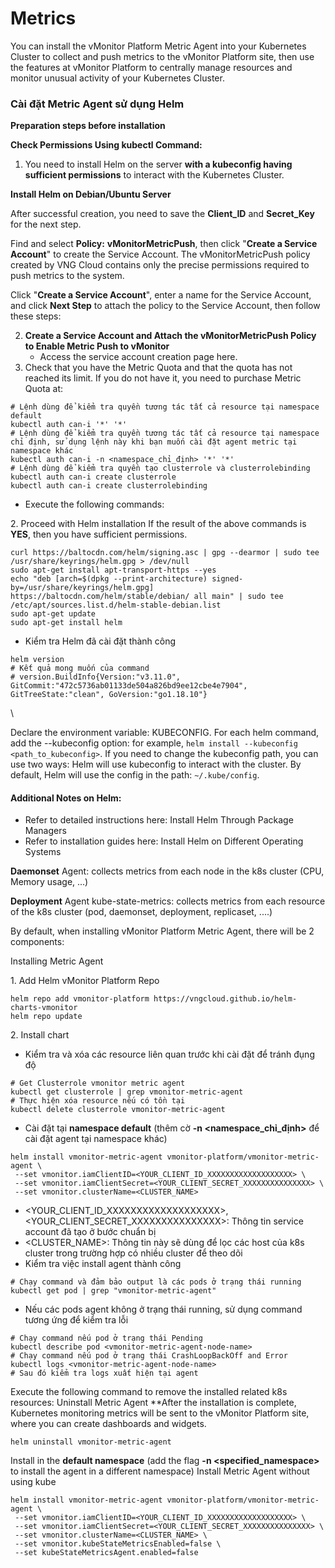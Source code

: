 # Metrics

You can install the vMonitor Platform Metric Agent into your Kubernetes Cluster to collect and push metrics to the vMonitor Platform site, then use the features at vMonitor Platform to centrally manage resources and monitor unusual activity of your Kubernetes Cluster.

### **Cài đặt Metric Agent sử dụng Helm** <a href="#metrics-caidatmetricagentsudunghelm" id="metrics-caidatmetricagentsudunghelm"></a>

**Preparation steps before installation**

**Check Permissions Using kubectl Command:**

1. You need to install Helm on the server **with a kubeconfig having sufficient permissions** to interact with the Kubernetes Cluster.

**Install Helm on Debian/Ubuntu Server**

After successful creation, you need to save the **Client\_ID** and **Secret\_Key** for the next step.

Find and select **Policy:** **vMonitorMetricPush**, then click "**Create a Service Account**" to create the Service Account. The vMonitorMetricPush policy created by VNG Cloud contains only the precise permissions required to push metrics to the system.

Click "**Create a Service Account**", enter a name for the Service Account, and click **Next Step** to attach the policy to the Service Account, then follow these steps:

2. **Create a Service Account and Attach the vMonitorMetricPush Policy to Enable Metric Push to vMonitor**
   * Access the service account creation page here.
3. Check that you have the Metric Quota and that the quota has not reached its limit. If you do not have it, you need to purchase Metric Quota at:

```
# Lệnh dùng để kiểm tra quyền tương tác tất cả resource tại namespace default
kubectl auth can-i '*' '*'
# Lệnh dùng để kiểm tra quyền tương tác tất cả resource tại namespace chỉ định, sử dụng lệnh này khi bạn muốn cài đặt agent metric tại namespace khác
kubectl auth can-i -n <namespace_chỉ_định> '*' '*'
# Lệnh dùng để kiểm tra quyền tạo clusterrole và clusterrolebinding
kubectl auth can-i create clusterrole
kubectl auth can-i create clusterrolebinding
```

* Execute the following commands:&#x20;

2\. Proceed with Helm installation If the result of the above commands is **YES**, then you have sufficient permissions.

```
curl https://baltocdn.com/helm/signing.asc | gpg --dearmor | sudo tee /usr/share/keyrings/helm.gpg > /dev/null 
sudo apt-get install apt-transport-https --yes 
echo "deb [arch=$(dpkg --print-architecture) signed-by=/usr/share/keyrings/helm.gpg] https://baltocdn.com/helm/stable/debian/ all main" | sudo tee /etc/apt/sources.list.d/helm-stable-debian.list 
sudo apt-get update 
sudo apt-get install helm 
```

* Kiểm tra Helm đã cài đặt thành công

```
helm version
# Kết quả mong muốn của command 
# version.BuildInfo{Version:"v3.11.0", GitCommit:"472c5736ab01133de504a826bd9ee12cbe4e7904", GitTreeState:"clean", GoVersion:"go1.18.10"}
```

\\

Declare the environment variable: KUBECONFIG. For each helm command, add the --kubeconfig option: for example, `helm install --kubeconfig <path_to_kubeconfig>`. If you need to change the kubeconfig path, you can use two ways: Helm will use kubeconfig to interact with the cluster. By default, Helm will use the config in the path: `~/.kube/config`.

#### Additional Notes on Helm:

* Refer to detailed instructions here: Install Helm Through Package Managers
* Refer to installation guides here: Install Helm on Different Operating Systems

**Daemonset** Agent: collects metrics from each node in the k8s cluster (CPU, Memory usage, ...)

**Deployment** Agent kube-state-metrics: collects metrics from each resource of the k8s cluster (pod, daemonset, deployment, replicaset, ....)

By default, when installing vMonitor Platform Metric Agent, there will be 2 components:

Installing Metric Agent

1\. Add Helm vMonitor Platform Repo

```
helm repo add vmonitor-platform https://vngcloud.github.io/helm-charts-vmonitor
helm repo update
```

2\. Install chart

* Kiểm tra và xóa các resource liên quan trước khi cài đặt để tránh đụng độ

```
# Get Clusterrole vmonitor metric agent
kubectl get clusterrole | grep vmonitor-metric-agent
# Thực hiện xóa resource nếu có tồn tại
kubectl delete clusterrole vmonitor-metric-agent
```

* Cài đặt tại **namespace default** (thêm cờ **-n \<namespace\_chỉ\_định>** để cài đặt agent tại namespace khác)

```
helm install vmonitor-metric-agent vmonitor-platform/vmonitor-metric-agent \
 --set vmonitor.iamClientID=<YOUR_CLIENT_ID_XXXXXXXXXXXXXXXXXXX> \
 --set vmonitor.iamClientSecret=<YOUR_CLIENT_SECRET_XXXXXXXXXXXXXXX> \
 --set vmonitor.clusterName=<CLUSTER_NAME> 
```

* \<YOUR\_CLIENT\_ID\_XXXXXXXXXXXXXXXXXXX>, \<YOUR\_CLIENT\_SECRET\_XXXXXXXXXXXXXXX>: Thông tin service account đã tạo ở bước chuẩn bị
* \<CLUSTER\_NAME>: Thông tin này sẽ dùng để lọc các host của k8s cluster trong trường hợp có nhiều cluster để theo dõi
* Kiểm tra việc install agent thành công

```
# Chạy command và đảm bảo output là các pods ở trạng thái running
kubectl get pod | grep "vmonitor-metric-agent"
```

* Nếu các pods agent không ở trạng thái running, sử dụng command tương ứng để kiểm tra lỗi

```
# Chạy command nếu pod ở trạng thái Pending
kubectl describe pod <vmonitor-metric-agent-node-name>
# Chạy command nếu pod ở trạng thái CrashLoopBackOff and Error
kubectl logs <vmonitor-metric-agent-node-name>
# Sau đó kiểm tra logs xuất hiện tại agent
```

Execute the following command to remove the installed related k8s resources: Uninstall Metric Agent \*\*After the installation is complete, Kubernetes monitoring metrics will be sent to the vMonitor Platform site, where you can create dashboards and widgets.

```
helm uninstall vmonitor-metric-agent
```

Install in the **default namespace** (add the flag **-n \<specified\_namespace>** to install the agent in a different namespace) Install Metric Agent without using kube

```
helm install vmonitor-metric-agent vmonitor-platform/vmonitor-metric-agent \
 --set vmonitor.iamClientID=<YOUR_CLIENT_ID_XXXXXXXXXXXXXXXXXXX> \
 --set vmonitor.iamClientSecret=<YOUR_CLIENT_SECRET_XXXXXXXXXXXXXXX> \
 --set vmonitor.clusterName=<CLUSTER_NAME> \
 --set vmonitor.kubeStateMetricsEnabled=false \
 --set kubeStateMetricsAgent.enabled=false 
```
